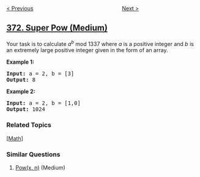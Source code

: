 <!--|This file generated by command(leetcode description); DO NOT EDIT.    |-->
<!--+----------------------------------------------------------------------+-->
<!--|@author    openset <openset.wang@gmail.com>                           |-->
<!--|@link      https://github.com/openset                                 |-->
<!--|@home      https://github.com/openset/leetcode                        |-->
<!--+----------------------------------------------------------------------+-->

[< Previous](https://github.com/openset/leetcode/tree/master/problems/sum-of-two-integers "Sum of Two Integers")
　　　　　　　　　　　　　　　　
[Next >](https://github.com/openset/leetcode/tree/master/problems/find-k-pairs-with-smallest-sums "Find K Pairs with Smallest Sums")

## [372. Super Pow (Medium)](https://leetcode.com/problems/super-pow "超级次方")

<p>Your task is to calculate <i>a</i><sup><i>b</i></sup> mod 1337 where <i>a</i> is a positive integer and <i>b</i> is an extremely large positive integer given in the form of an array.</p>

<p><strong>Example 1:</strong></p>

<div>
<pre>
<strong>Input: </strong>a = <span id="example-input-1-1">2</span>, b = <span id="example-input-1-2">[3]</span>
<strong>Output: </strong><span id="example-output-1">8</span>
</pre>

<div>
<p><strong>Example 2:</strong></p>

<pre>
<strong>Input: </strong>a = <span id="example-input-2-1">2</span>, b = <span id="example-input-2-2">[1,0]</span>
<strong>Output: </strong><span id="example-output-2">1024</span>
</pre>
</div>
</div>

### Related Topics
  [[Math](https://github.com/openset/leetcode/tree/master/tag/math/README.md)]

### Similar Questions
  1. [Pow(x, n)](https://github.com/openset/leetcode/tree/master/problems/powx-n) (Medium)
